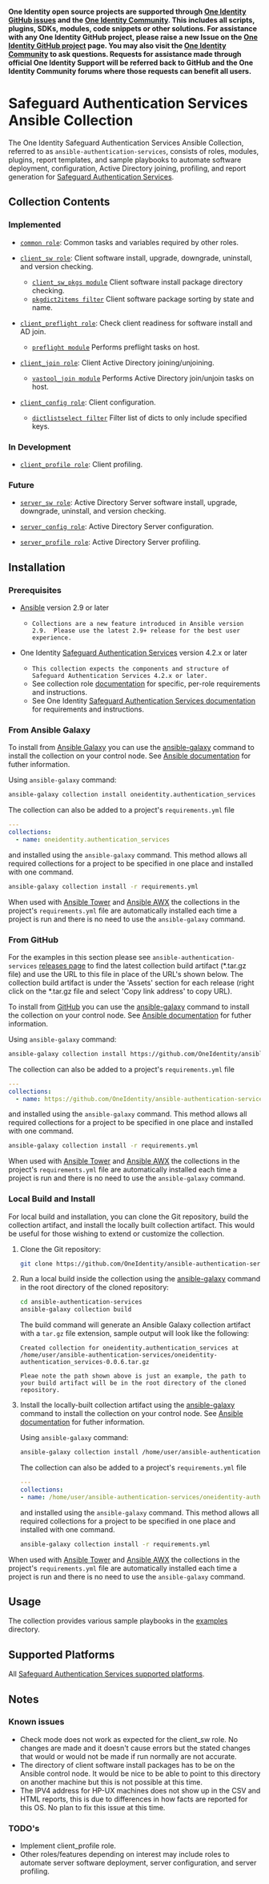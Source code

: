 **One Identity open source projects are supported through [One Identity GitHub issues](https://github.com/OneIdentity/ars-ps/issues) and the [One Identity Community](https://www.oneidentity.com/community/). This includes all scripts, plugins, SDKs, modules, code snippets or other solutions. For assistance with any One Identity GitHub project, please raise a new Issue on the [One Identity GitHub project](https://github.com/OneIdentity/ars-ps/issues) page. You may also visit the [One Identity Community](https://www.oneidentity.com/community/) to ask questions.  Requests for assistance made through official One Identity Support will be referred back to GitHub and the One Identity Community forums where those requests can benefit all users.**

# Safeguard Authentication Services Ansible Collection

The One Identity Safeguard Authentication Services Ansible Collection, referred to as `ansible-authentication-services`, consists of roles, modules, plugins, report templates, and sample playbooks to automate software deployment, configuration, Active Directory joining, profiling, and report generation for [Safeguard Authentication Services](https://www.oneidentity.com/products/authentication-services/). 

## Collection Contents

### Implemented

* [`common role`](roles/common/README.md): Common tasks and variables required by other roles.

* [`client_sw role`](roles/client_sw/README.md): Client software install, upgrade, downgrade, uninstall, and version checking.
    * [`client_sw_pkgs module`](roles/client_sw/README.md#plugins) Client software install package directory checking. 
    * [`pkgdict2items filter`](roles/client_sw/README.md#plugins) Client software package sorting by state and name.

* [`client_preflight role`](roles/client_preflight/README.md): Check client readiness for software install and AD join.
    * [`preflight module`](roles/client_preflight/README.md#plugins) Performs preflight tasks on host.

* [`client_join role`](roles/client_join/README.md): Client Active Directory joining/unjoining. 
    * [`vastool_join module`](roles/client_join/README.md#plugins) Performs Active Directory join/unjoin tasks on host.

* [`client_config role`](roles/client_config/README.md): Client configuration.
    * [`dictlistselect filter`](roles/client_config/README.md#plugins) Filter list of dicts to only include specified keys.

### In Development 

* [`client_profile role`](docs/CLIENT_PROFILE.md): Client profiling. 

### Future

* [`server_sw role`](docs/SERVER_SW.md): Active Directory Server software install, upgrade, downgrade, uninstall, and version checking. 

* [`server_config role`](docs/SERVER_CONFIG.md): Active Directory Server configuration. 

* [`server_profile role`](docs/SERVER_PROFILE.md): Active Directory Server profiling. 

## Installation

### Prerequisites

* [Ansible](https://github.com/ansible/ansible) version 2.9 or later

    * `Collections are a new feature introduced in Ansible version 2.9.  Please use the latest 2.9+ release for the best user experience.`

* One Identity [Safeguard Authentication Services](https://www.oneidentity.com/products/authentication-services/) version 4.2.x or later

    * `This collection expects the components and structure of Safeguard Authentication Services 4.2.x or later.`
    * See collection role [documentation](docs/) for specific, per-role  requirements and instructions.
    * See One Identity [Safeguard Authentication Services documentation](https://support.oneidentity.com/authentication-services/4.2.4/technical-documents) for requirements and instructions.

### From Ansible Galaxy 

To install from [Ansible Galaxy](https://galaxy.ansible.com/) you can use the [ansible-galaxy](https://docs.ansible.com/ansible/latest/cli/ansible-galaxy.html) command to install the collection on your control node.  See [Ansible documentation](https://docs.ansible.com/ansible/devel/user_guide/collections_using.html#installing-collections) for futher information.

Using `ansible-galaxy` command:
```bash
ansible-galaxy collection install oneidentity.authentication_services
```

The collection can also be added to a project's `requirements.yml` file
```yaml
---
collections:
  - name: oneidentity.authentication_services
```

and installed using the `ansible-galaxy` command.  This method allows all required collections for a project to be specified in one place and installed with one command.
```bash
ansible-galaxy collection install -r requirements.yml
```

When used with [Ansible Tower](https://www.ansible.com/products/tower) and [Ansible AWX](https://github.com/ansible/awx) the collections in the project's `requirements.yml` file are automatically installed each time a project is run and there is no need to use the `ansible-galaxy` command.

### From GitHub

For the examples in this section please see `ansible-authentication-services` [releases page](https://github.com/OneIdentity/ansible-authentication-services/releases) to find the latest collection build artifact (*.tar.gz file) and use the URL to this file in place of the URL's shown below.  The collection build artifact is under the 'Assets' section for each release (right click on the *.tar.gz file and select 'Copy link address' to copy URL).

To install from [GitHub](https://github.com/OneIdentity/ansible-authentication-services) you can use the [ansible-galaxy](https://docs.ansible.com/ansible/latest/cli/ansible-galaxy.html) command to install the collection on your control node.  See [Ansible documentation](https://docs.ansible.com/ansible/devel/user_guide/collections_using.html#installing-collections) for futher information.

Using `ansible-galaxy` command:
```bash
ansible-galaxy collection install https://github.com/OneIdentity/ansible-authentication-services/releases/download/v0.0.6/oneidentity-authentication_services-0.0.6.tar.gz
```

The collection can also be added to a project's `requirements.yml` file
```yaml
---
collections:
  - name: https://github.com/OneIdentity/ansible-authentication-services/releases/download/v0.0.6/oneidentity-authentication_services-0.0.6.tar.gz
```

and installed using the `ansible-galaxy` command.  This method allows all required collections for a project to be specified in one place and installed with one command.
```bash
ansible-galaxy collection install -r requirements.yml
```

When used with [Ansible Tower](https://www.ansible.com/products/tower) and [Ansible AWX](https://github.com/ansible/awx) the collections in the project's `requirements.yml` file are automatically installed each time a project is run and there is no need to use the `ansible-galaxy` command.

### Local Build and Install

For local build and installation, you can clone the Git repository, build the collection artifact, and install the locally built collection artifact.  This would be useful for those wishing to extend or customize the collection.

1. Clone the Git repository:

    ```bash
    git clone https://github.com/OneIdentity/ansible-authentication-services.git
    ```

2. Run a local build inside the collection using the [ansible-galaxy](https://docs.ansible.com/ansible/latest/cli/ansible-galaxy.html) command in the root directory of the cloned repository:

    ```bash
    cd ansible-authentication-services
    ansible-galaxy collection build
    ```

    The build command will generate an Ansible Galaxy collection artifact with a `tar.gz` file extension, sample output will look like the following:

    ```
    Created collection for oneidentity.authentication_services at /home/user/ansible-authentication-services/oneidentity-authentication_services-0.0.6.tar.gz
    ```

    `Pleae note the path shown above is just an example, the path to your build artifact will be in the root directory of the cloned repository.`

3. Install the locally-built collection artifact using the [ansible-galaxy](https://docs.ansible.com/ansible/latest/cli/ansible-galaxy.html) command to install the collection on your control node.  See [Ansible documentation](https://docs.ansible.com/ansible/devel/user_guide/collections_using.html#installing-collections) for futher information.

    Using `ansible-galaxy` command:

    ```bash
    ansible-galaxy collection install /home/user/ansible-authentication-services/oneidentity-authentication_services-0.0.6.tar.gz
    ```

    The collection can also be added to a project's `requirements.yml` file
    ```yaml
    ---
    collections:
    - name: /home/user/ansible-authentication-services/oneidentity-authentication_services-0.0.6.tar.gz
    ```

    and installed using the `ansible-galaxy` command.  This method allows all required collections for a project to be specified in one place and installed with one command.
    ```bash
    ansible-galaxy collection install -r requirements.yml
    ```

When used with [Ansible Tower](https://www.ansible.com/products/tower) and [Ansible AWX](https://github.com/ansible/awx) the collections in the project's `requirements.yml` file are automatically installed each time a project is run and there is no need to use the `ansible-galaxy` command.

## Usage

The collection provides various sample playbooks in the [examples](examples/README.md) directory. 

## Supported Platforms

All [Safeguard Authentication Services supported platforms](https://support.oneidentity.com/technical-documents/authentication-services/4.2.4/release-notes/2#TOPIC-1376245).

## Notes

### Known issues

* Check mode does not work as expected for the client_sw role.  No changes are made and it doesn't cause errors but the stated changes that would or would not be made if run normally are not accurate.
* The directory of client software install packages has to be on the Ansible control node.  It would be nice to be able to point to this directory on another machine but this is not possible at this time.
* The IPV4 address for HP-UX machines does not show up in the CSV and HTML reports, this is due to differences in how facts are reported for this OS.  No plan to fix this issue at this time.

### TODO's

* Implement client_profile role.
* Other roles/features depending on interest may include roles to automate server software deployment, server configuration, and server profiling.
